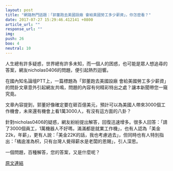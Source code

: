 ```yaml
---
layout: post
title: "網路熱門話題：「郭董跑去美國設廠 會給美國勞工多少薪資」，你怎麼看？"
date: 2017-07-27 15:29:46.412141 +0800
article_url: ""
response_url: ""
img: 
push: 26
boo: 4
neutral: 10
---
```


人生總有許多疑惑，世界總有許多未知，而一個人的困惑，也可能是眾人想追尋的答案，網友nicholas0406的問題，便引起熱烈迴響。

在國內知名論壇PTT上，一篇標題為「郭董跑去美國設廠 會給美國勞工多少薪資」的問卦文章意外引起網友共鳴，問題的內容有何精彩特出之處？讓本新聞帶您一窺究竟。

文章內容提到，郭董好像確定要在砸百億美元，預計可以為美國人帶來3000個工作機會，未來還有機會上看1萬3000人，有沒有這方面的八卦？

針對nicholas0406的疑惑，網友紛紛提出解答，回復迅速增多。很多人回答：「請了3000個員工，1萬機器人不好嗎，滿滿都是就業工作機」，也有人認為「美金22k，年薪」，更有人說：「美金22K的話，我也考慮過去」，但同時也有人特別指出：「橘逾淮為枳，只有台灣人覺得薪水是老闆的恩賜」，引人深思。

一個問題，百種解答，您的答案，又是什麼呢？

<a href = "https://www.ptt.cc/bbs/Gossiping/M.1501112552.A.46A.html">原文連結</a>

